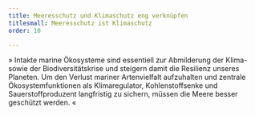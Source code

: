 ```yaml
---
title: Meeresschutz und Klimaschutz eng verknüpfen
titlesmall: Meeresschutz ist Klimaschutz
order: 10

---
```

» Intakte marine Ökosysteme sind essentiell zur Abmilderung der Klima- sowie der Biodiversitätskrise und steigern damit die Resilienz unseres Planeten. Um den Verlust mariner Artenvielfalt aufzuhalten und zentrale Ökosystemfunktionen als Klimaregulator, Kohlenstoffsenke und Sauerstoffproduzent langfristig zu sichern, müssen die Meere besser geschützt werden. 
 «